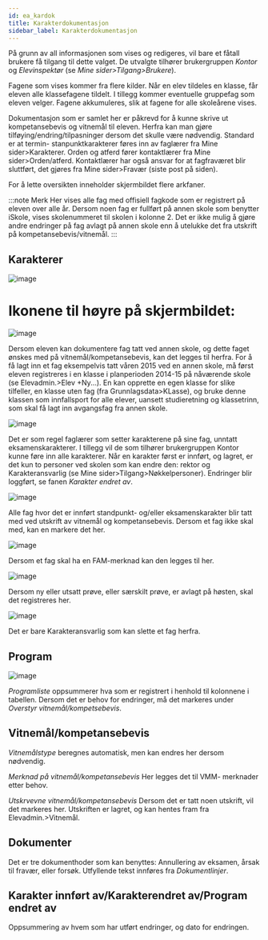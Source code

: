 ```yaml
---
id: ea_kardok
title: Karakterdokumentasjon
sidebar_label: Karakterdokumentasjon
---
```

På grunn av all informasjonen som vises og redigeres, vil bare et fåtall brukere få tilgang til dette valget. De utvalgte tilhører brukergruppen _Kontor_ og _Elevinspektør_ (se _Mine sider>Tilgang>Brukere_).

Fagene som vises kommer fra flere kilder. Når en elev tildeles en klasse, får eleven alle klassefagene tildelt. I tillegg kommer eventuelle gruppefag som eleven velger. Fagene akkumuleres, slik at fagene for alle skoleårene vises.

Dokumentasjon som er samlet her er påkrevd for å kunne skrive ut kompetansebevis og vitnemål til eleven. Herfra kan man gjøre tilføying/endring/tilpasninger dersom det skulle være nødvendig. 
Standard er at termin- stanpunktkarakterer føres inn av faglærer fra Mine sider>Karakterer. Orden og atferd fører kontaktlærer fra Mine sider>Orden/atferd. Kontaktlærer har også ansvar for at fagfraværet blir sluttført, det gjøres fra Mine sider>Fravær (siste post på siden).

For å lette oversikten inneholder skjermbildet flere arkfaner.

:::note Merk
Her vises alle fag med offisiell fagkode som er registrert på eleven over alle år. Dersom noen fag er fullført på annen skole som benytter iSkole, vises skolenummeret til skolen i kolonne 2. Det er ikke mulig å gjøre andre endringer på fag avlagt på annen skole enn å utelukke det fra utskrift på kompetansebevis/vitnemål.
:::

## Karakterer
![image](https://user-images.githubusercontent.com/80097133/137099248-494d2ad0-fa97-4bee-9d28-38415adb7194.png)

# Ikonene til høyre på skjermbildet:

![image](https://user-images.githubusercontent.com/80097133/136935122-e69f2f0b-4780-44b6-9d66-7e6a884d784c.png)

Dersom eleven kan dokumentere fag tatt ved annen skole, og dette faget ønskes med på vitnemål/kompetansebevis, kan det legges til herfra. For å få lagt inn et fag eksempelvis tatt våren 2015 ved en annen skole, må først eleven registreres i en klasse i planperioden 2014-15 på nåværende skole (se Elevadmin.>Elev +Ny...). En kan opprette en egen klasse for slike tilfeller, en klasse uten fag (fra Grunnlagsdata>KLasse), og bruke denne klassen som innfallsport for alle elever, uansett studieretning og klassetrinn, som skal få lagt inn avgangsfag fra annen skole.

![image](https://user-images.githubusercontent.com/80097133/137087920-672ad919-195d-4c67-a7df-4ad43b497781.png)

Det er som regel faglærer som setter karakterene på sine fag, unntatt eksamenskarakterer. I tillegg vil de som tilhører brukergruppen Kontor kunne føre inn alle karakterer. Når en karakter først er innført, og lagret, er det kun to personer ved skolen som kan endre den: rektor og Karakteransvarlig (se Mine sider>Tilgang>Nøkkelpersoner). Endringer blir loggført, se fanen _Karakter endret av_.

![image](https://user-images.githubusercontent.com/80097133/137087613-4f46fe53-1469-4d92-a336-a77cfb727666.png)

Alle fag hvor det er innført standpunkt- og/eller eksamenskarakter blir tatt med ved utskrift av vitnemål og kompetansebevis. Dersom et fag ikke skal med, kan en markere det her.

![image](https://user-images.githubusercontent.com/80097133/137088788-c555c6dc-a5c2-440d-a2f5-17c940bed3b9.png)

Dersom et fag skal ha en FAM-merknad kan den legges til her.

![image](https://user-images.githubusercontent.com/80097133/137089305-48384170-3aad-439d-8e1a-f1af56e6cf4a.png)

Dersom ny eller utsatt prøve, eller særskilt prøve, er avlagt på høsten, skal det registreres her.

![image](https://user-images.githubusercontent.com/80097133/137092437-1ab1a3bc-ac8e-4f10-9397-879220024cf2.png)

Det er bare Karakteransvarlig som kan slette et fag herfra. 

## Program

![image](https://user-images.githubusercontent.com/80097133/137116192-c7f7d71a-1948-4b4a-a41c-5c1504c78acb.png)

_Programliste_ oppsummerer hva som er registrert i henhold til kolonnene i tabellen. Dersom det er behov for endringer, må det markeres under _Overstyr vitnemål/kompetsebevis_.

## Vitnemål/kompetansebevis

_Vitnemålstype_ beregnes automatisk, men kan endres her dersom nødvendig.

_Merknad på vitnemål/kompetansebevis_ Her legges det til VMM- merknader etter behov.

_Utskrvevne vitnemål/kompetansebevis_ Dersom det er tatt noen utskrift, vil det markeres her. Utskriften er lagret, og kan hentes fram fra Elevadmin.>Vitnemål. 

## Dokumenter

Det er tre dokumenthoder som kan benyttes: Annullering av eksamen, årsak til fravær, eller forsøk. Utfyllende tekst innføres fra _Dokumentlinjer_.

## Karakter innført av/Karakterendret av/Program endret av

Oppsummering av hvem som har utført endringer, og dato for endringen.



